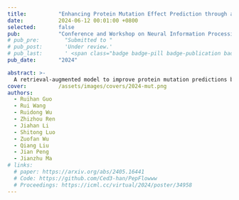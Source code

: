 ```yaml
---
title:          "Enhancing Protein Mutation Effect Prediction through a Retrieval-Augmented Framework"
date:           2024-06-12 00:01:00 +0800
selected:       false
pub:            "Conference and Workshop on Neural Information Processing Systems (NeurIPS)"
# pub_pre:        "Submitted to "
# pub_post:       'Under review.'
# pub_last:       ' <span class="badge badge-pill badge-publication badge-success">Spotlight</span>'
pub_date:       "2024"

abstract: >-
  A retrieval-augmented model to improve protein mutation predictions by using local structure motif emebddings.
cover:          /assets/images/covers/2024-mut.png
authors:
  - Ruihan Guo
  - Rui Wang
  - Ruidong Wu
  - Zhizhou Ren
  - Jiahan Li
  - Shitong Luo
  - Zuofan Wu
  - Qiang Liu
  - Jian Peng
  - Jianzhu Ma
# links:
  # paper: https://arxiv.org/abs/2405.16441
  # Code: https://github.com/Ced3-han/PepFlowww
  # Proceedings: https://icml.cc/virtual/2024/poster/34958
---
```

